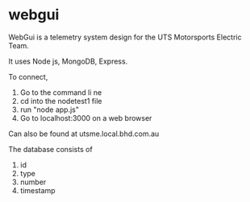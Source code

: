 # webgui

WebGui is a telemetry system design for the UTS Motorsports Electric Team.

It uses Node js, MongoDB, Express.

To connect,
  1. Go to the command li ne
  2. cd into the nodetest1 file
  3. run "node app.js"
  4. Go to localhost:3000 on a web browser
  
 Can also be found at utsme.local.bhd.com.au
 
 The database consists of
  1. id
  2. type
  3. number
  4. timestamp
  
 
 
 
